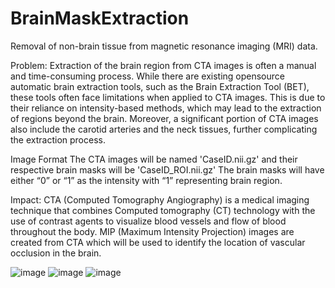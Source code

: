 # BrainMaskExtraction
Removal of non-brain tissue from magnetic resonance imaging (MRI) data.

Problem:
Extraction of the brain region from CTA images is often a manual and time-consuming
process. While there are existing opensource automatic brain extraction tools, such as the Brain
Extraction Tool (BET), these tools often face limitations when applied to CTA images. This is due to their
reliance on intensity-based methods, which may lead to the extraction of regions beyond the brain.
Moreover, a significant portion of CTA images also include the carotid arteries and the neck tissues,
further complicating the extraction process.

Image Format
The CTA images will be named 'CaseID.nii.gz' and their respective brain masks will be 'CaseID_ROI.nii.gz'
The brain masks will have either “0” or “1” as the intensity with “1” representing brain region.

Impact:
CTA (Computed Tomography Angiography) is a medical imaging technique that combines Computed
tomography (CT) technology with the use of contrast agents to visualize blood vessels and flow of blood
throughout the body. MIP (Maximum Intensity Projection) images are created from CTA which will be
used to identify the location of vascular occlusion in the brain.

![image](https://github.com/rahulrakeshrr/BrainMaskExtraction/assets/83067337/085897bc-3d8c-4e39-9459-b9832ba92ac9)
![image](https://github.com/rahulrakeshrr/BrainMaskExtraction/assets/83067337/ed655118-f77c-4c2b-ba1a-62b63b2f395f)
![image](https://github.com/rahulrakeshrr/BrainMaskExtraction/assets/83067337/b94884b1-f4d7-4fbf-8b0e-3e66bab908a2)


